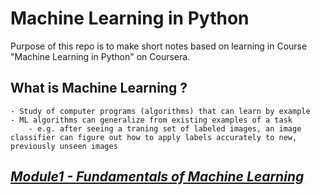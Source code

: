 # Machine Learning in Python

Purpose of this repo is to make short notes based on learning in Course "Machine Learning in Python" on Coursera.

## What is Machine Learning ? 
    - Study of computer programs (algorithms) that can learn by example
    - ML algorithms can generalize from existing examples of a task
        - e.g. after seeing a traning set of labeled images, an image classifier can figure out how to apply labels accurately to new, previously unseen images

## _[Module1 - Fundamentals of Machine Learning](https://github.com/pawan-mittal/DataScience/tree/machine-learning-python/module1-fundamentals-of-machine-learning "Module1 - Fundamentals of Machine Learning")_
